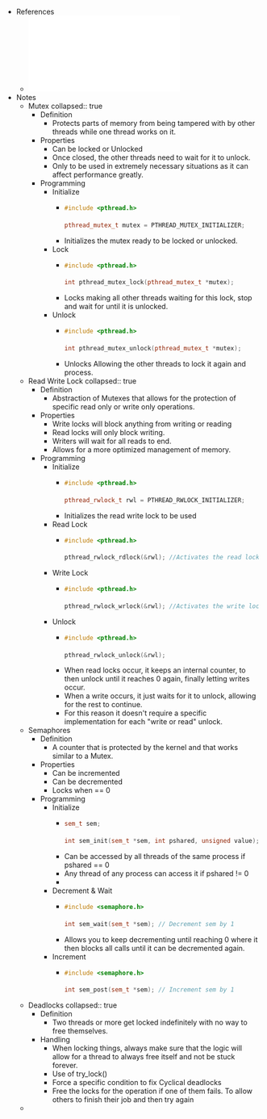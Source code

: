 - References
	- ![Mem-Partilhada I 2024-25-lock-rwl-noimpl (1).pdf](../assets/Mem-Partilhada_I_2024-25-lock-rwl-noimpl_(1)_1733670341075_0.pdf)
- Notes
	- Mutex
	  collapsed:: true
		- Definition
			- Protects parts of memory from being tampered with by other threads while one thread works on it.
		- Properties
			- Can be locked or Unlocked
			- Once closed, the other threads need to wait for it to unlock.
			- Only to be used in extremely necessary situations as it can affect performance greatly.
		- Programming
			- Initialize
				- ```cpp
				  #include <pthread.h>
				  
				  pthread_mutex_t mutex = PTHREAD_MUTEX_INITIALIZER;
				  ```
				- Initializes the mutex ready to be locked or unlocked.
			- Lock
				- ```cpp
				  #include <pthread.h>
				  
				  int pthread_mutex_lock(pthread_mutex_t *mutex);
				  ```
				- Locks making all other threads waiting for this lock, stop and wait for until it is unlocked.
			- Unlock
				- ```cpp
				  #include <pthread.h>
				  
				  int pthread_mutex_unlock(pthread_mutex_t *mutex);
				  ```
				- Unlocks Allowing the other threads to lock it again and process.
	- Read Write Lock
	  collapsed:: true
		- Definition
			- Abstraction of Mutexes that allows for the protection of specific read only or write only operations.
		- Properties
			- Write locks will block anything from writing or reading
			- Read locks will only block writing.
			- Writers will wait for all reads to end.
			- Allows for a more optimized management of memory.
		- Programming
			- Initialize
				- ```cpp
				  #include <pthread.h>
				  
				  pthread_rwlock_t rwl = PTHREAD_RWLOCK_INITIALIZER;
				  ```
				- Initializes the read write lock to be used
			- Read Lock
				- ```cpp
				  #include <pthread.h>
				  
				  pthread_rwlock_rdlock(&rwl); //Activates the read lock
				  ```
			- Write Lock
				- ```cpp
				  #include <pthread.h>
				  
				  pthread_rwlock_wrlock(&rwl); //Activates the write lock
				  ```
			- Unlock
				- ```cpp
				  #include <pthread.h>
				  
				  pthread_rwlock_unlock(&rwl);
				  ```
				- When read locks occur, it keeps an internal counter, to then unlock until it reaches 0 again, finally letting writes occur.
				- When a write occurs, it just waits for it to unlock, allowing for the rest to continue.
				- For this reason it doesn't require a specific implementation for each "write or read" unlock.
	- Semaphores
		- Definition
			- A counter that is protected by the kernel and that works similar to a Mutex.
		- Properties
			- Can be incremented
			- Can be decremented
			- Locks when == 0
		- Programming
			- Initialize
				- ```cpp
				  sem_t sem;
				  
				  int sem_init(sem_t *sem, int pshared, unsigned value);
				  ```
				- Can be accessed by all threads of the same process if pshared == 0
				- Any thread of any process can access it if pshared != 0
				-
			- Decrement & Wait
				- ```cpp
				  #include <semaphore.h>
				  
				  int sem_wait(sem_t *sem); // Decrement sem by 1
				  ```
				- Allows you to keep decrementing until reaching 0 where it then blocks all calls until it can be decremented again.
			- Increment
				- ```cpp
				  #include <semaphore.h>
				  
				  int sem_post(sem_t *sem); // Increment sem by 1
				  ```
	- Deadlocks
	  collapsed:: true
		- Definition
			- Two threads or more get locked indefinitely with no way to free themselves.
		- Handling
			- When locking things, always make sure that the logic will allow for a thread to always free itself and not be stuck forever.
			- Use of try_lock()
			- Force a specific condition to fix Cyclical deadlocks
			- Free the locks for the operation if one of them fails. To allow others to finish their job and then try again
	-